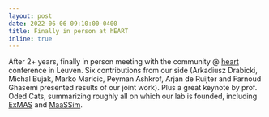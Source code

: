 ```yaml
---
layout: post
date: 2022-06-06 09:10:00-0400
title: Finally in person at hEART
inline: true
---
```


After 2+ years, finally in person meeting with the community @ [heart](https://heart2022.com/) conference in Leuven. Six contributions from our side (Arkadiusz Drabicki, Michal Bujak, Marko Maricic, Peyman Ashkrof, Arjan de Ruijter and Farnoud Ghasemi presented results of our joint work). Plus a great keynote by prof. Oded Cats, summarizing roughly all on which our lab is founded, 
including [ExMAS](https://github.com/RafalKucharskiPK/ExMAS/) and [MaaSSim](https://github.com/RafalKucharskiPK/MaaSSim).

